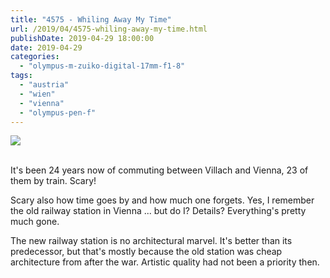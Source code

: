 ```yaml
---
title: "4575 - Whiling Away My Time"
url: /2019/04/4575-whiling-away-my-time.html
publishDate: 2019-04-29 18:00:00
date: 2019-04-29
categories: 
  - "olympus-m-zuiko-digital-17mm-f1-8"
tags: 
  - "austria"
  - "wien"
  - "vienna"
  - "olympus-pen-f"
---
```

<div class="container">
<div class="center"><a target="_blank" href="https://d25zfm9zpd7gm5.cloudfront.net/1200x1200/2018/20180228_150257_lr.jpg"><img class="webfeedsFeaturedVisual" src="https://d25zfm9zpd7gm5.cloudfront.net/0600x0600/2018/20180228_150257_lr.jpg" /></a></div>
</div>
<br />

It's been 24 years now  of commuting between Villach and Vienna, 23
of them by train. Scary!

Scary also how time goes by and how much one forgets. Yes, I
remember the old railway station in Vienna ... but do I? Details?
Everything's pretty much gone. 

The new railway station is no architectural marvel. It's better than
its predecessor, but that's mostly because the old station was cheap
architecture from after the war. Artistic quality had not been a
priority then.
